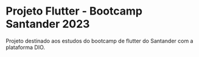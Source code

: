 # Projeto Flutter - Bootcamp Santander 2023

Projeto destinado aos estudos do bootcamp de flutter do Santander com a plataforma DIO.
